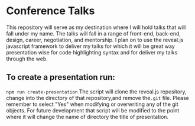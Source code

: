 # Conference Talks
This repository will serve as my destination where I will hold talks that will fall under my name.  The talks will fall in a range of front-end, back-end, design, career, negotiation, and mentorship. I plan on to use the reveal.js javascript framework to deliver my talks for which it will be great way presentation wise for code highlighting syntax and for deliver my talks through the web.

## To create a presentation run:
`npm run create-presentation`  The script will clone the reveal.js repository, change into the directory of that repository,and remove the`.git` file. Please remember to select "Yes" when modifying or overwriting any of the git objects.  For future development that script will be modified to the point where it will change the name of directory the title of presentation.
